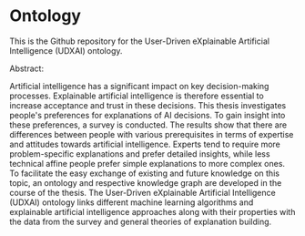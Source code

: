 # Ontology
This is the Github repository for the User-Driven eXplainable Artificial Intelligence (UDXAI) ontology.

Abstract:

Artificial intelligence has a significant impact on key decision-making processes. Explainable artificial intelligence is therefore essential to increase acceptance and trust in these decisions. This thesis investigates people's preferences for explanations of AI decisions. To gain insight into these preferences, a survey is conducted. The results show that there are differences between people with various prerequisites in terms of expertise and attitudes towards artificial intelligence. Experts tend to require more problem-specific explanations and prefer detailed insights, while less technical affine people prefer simple explanations to more complex ones. To facilitate the easy exchange of existing and future knowledge on this topic, an ontology and respective knowledge graph are developed in the course of the thesis. The User-Driven eXplainable Artificial Intelligence (UDXAI) ontology links different machine learning algorithms and explainable artificial intelligence approaches along with their properties with the data from the survey and general theories of explanation building.

